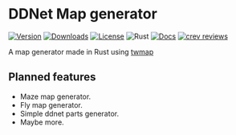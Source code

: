# DDNet Map generator

[![Version](https://img.shields.io/crates/v/ddnet-map-gen)](https://crates.io/crates/ddnet-map-gen)
[![Downloads](https://img.shields.io/crates/d/ddnet-map-gen)](https://crates.io/crates/ddnet-map-gen)
[![License](https://img.shields.io/crates/l/ddnet-map-gen)](https://crates.io/crates/ddnet-map-gen)
![Rust](https://github.com/edg-l/ddnet-map-gen/workflows/Rust/badge.svg)
[![Docs](https://docs.rs/ddnet-map-gen/badge.svg)](https://docs.rs/ddnet-map-gen)
[![crev reviews](https://web.crev.dev/rust-reviews/badge/crev_count/ddnet-map-gen.svg)](https://web.crev.dev/rust-reviews/crate/ddnet-map-gen/)

A map generator made in Rust using [twmap](https://docs.rs/twmap)

## Planned features

- Maze map generator.
- Fly map generator.
- Simple ddnet parts generator.
- Maybe more.
